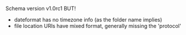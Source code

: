 Schema version v1.0rc1 
BUT!
- dateformat has no timezone info (as the folder name implies)
- file location URIs have mixed format, generally missing the 'protocol'

